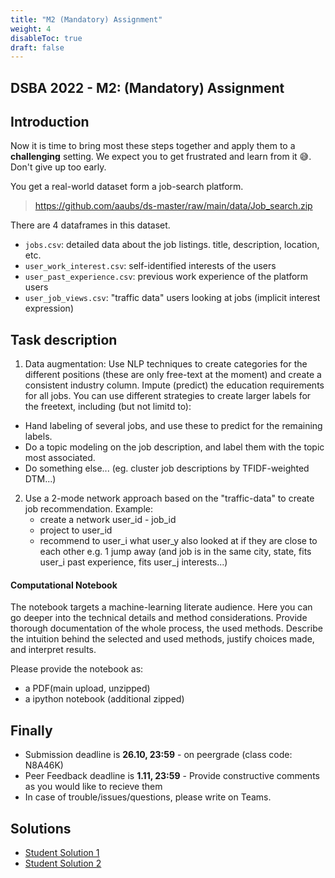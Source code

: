 ```yaml
---
title: "M2 (Mandatory) Assignment"
weight: 4
disableToc: true
draft: false
---
```


## DSBA 2022 - M2: (Mandatory) Assignment

## Introduction

Now it is time to bring most these steps together and apply them to a **challenging** setting. We expect you to get frustrated and learn from it 😅. Don't give up too early.

You get a real-world dataset form a job-search platform. 
> https://github.com/aaubs/ds-master/raw/main/data/Job_search.zip

There are 4 dataframes in this dataset.
- `jobs.csv`: detailed data about the job listings. title, description, location, etc.
- `user_work_interest.csv`: self-identified interests of the users
- `user_past_experience.csv`: previous work experience of the platform users
- `user_job_views.csv`: "traffic data" users looking at jobs (implicit interest expression)

## Task description

1. Data augmentation: Use NLP techniques to create categories for the different positions (these are only free-text at the moment) and create a consistent industry column. Impute (predict) the education requirements for all jobs. You can use different strategies to create larger labels for the freetext, including (but not limitd to):
- Hand labeling of several jobs, and use these to predict for the remaining labels.
- Do a topic modeling on the job description, and label them with the topic most associated.
- Do something else... (eg. cluster job descriptions by TFIDF-weighted DTM...)

2. Use a 2-mode network approach based on the "traffic-data" to create job recommendation. Example:
    - create a network user_id - job_id
    - project to user_id
    - recommend to user_i what user_y also looked at if they are close to each other e.g. 1 jump away (and job is in the same city, state, fits user_i past experience, fits user_j interests...)
    
#### Computational Notebook

The notebook targets a machine-learning literate audience. Here you can go deeper into the technical details and method considerations. Provide thorough documentation of the whole process, the used methods. Describe the intuition behind the selected and used methods, justify choices made, and interpret results.

Please provide the notebook as: 
  * a PDF(main upload, unzipped)
  * a ipython notebook (additional zipped)

## Finally

-  Submission deadline is **26.10, 23:59** - on peergrade (class code: N8A46K)
-  Peer Feedback deadline is **1.11, 23:59** - Provide constructive comments as you would like to recieve them
-  In case of trouble/issues/questions, please write on Teams.

## Solutions

- [Student Solution 1](https://colab.research.google.com/github/SDS-AAU/DSBA-2022/blob/master/static/notebooks/M2_assignment_example1.ipynb)
- [Student Solution 2](https://colab.research.google.com/github/SDS-AAU/DSBA-2022/blob/master/static/notebooks/M2_assignment_example2.ipynb)

<!-- 
### Data & Problem identification (for option 1.)

**NOTE: Follow this if you choose option 1 and ant to work with own data. Otherwise, follow the tasks of M2 exercise 1 and 2**

In this exercise, you are asked to choose and obtain a dataset you consider interesting and appropriate for the tasks required. You are welcome to use existing datasets for [language](https://github.com/niderhoff/nlp-datasets) and [networks](https://snap.stanford.edu/data/) but at this stage you could also consider getting your own data (e.g. Twitter API, Instagram, news repositories etc.)

The data should be large enough and of proper granularity to be interesting for NLP and network analysis techniques. If you are in doubt, please reach out.

What we expect you to do:

* Identify an interesting problem that can be tackled using data science techniques applied to natural language and networks.
* Select and obtain relevant data to do so.
* Clean and manipulate the data to make it useful.
* Carry out an exploratory data analysis to provide intuition into the content of the data, and interesting relationships to be found in it.
* Use unsupervised ML techniques to discover relationships within the data such as interesting topics or latent network structures.
* Use supervised ML techniques to create models that predict an outcome of interest.
* Document your workflow in a reconstructable manner.
* Report your findings in an accessible manner.

### Analysis pipeline 

The analysis to be carried out by you has to contain elements of **data manipulation**, **exploration**, **unsupervised** and **supervised ML** as applied to **relational** and **language data**.

In the best case, you combine network data with language elements. Twitter is a good (and easy) example, as you can, for instance, combine mention-networks with sentiments expressed in the tweets. The article below is a creative example of that (with a rather small NLP part).

[Liu, Z., & Weber, I. (2014, November)](https://link.springer.com/chapter/10.1007/978-3-319-13734-6_25). Is Twitter a public sphere for online conflicts? A cross-ideological and cross-hierarchical look. In International Conference on Social Informatics (pp. 336-347). Springer, Cham.

* Definition of a problem statement and a short outline of the implementation 
* Description of data acquisition / how it was collected (by you or the publisher of the data) 
* Data preparation (general)
    * Data cleaning (if needed)
    * Recoding (label encoding, dummy creation etc.)
    * Merging and wrangling (if needed)
* Missing data imputation (if applicable and deemed relevant) 
* Network Data - preparation
    * Extraction and formatting
    * Creation of functional graphs with relevant attributes
* NLP - preparation
    * Extraction & Cleaning 
    * Tokenization
    * Filtering & Lemmatization / Stemming (if needed)
* Network analysis 
    * Calculation of relevant indicators on different levels / EDA
    * Projection (in the case of bipartite graphs)
    * Identification of community structures
* NLP
    * EDA / simple frequency-based analysis
    * Simple vectorization (BoW, Tf-idf)
    * Topic modelling / Clustering (LDA / LSA)
    * Embedding-model based vectorization (Word2Vec, Fasttext, GloVe)
* Supervised / Unsupervised ML
    * Try to link your results from network analysis or NLP with a more traditional ML problem.

**Many of the steps are optional.** So choose which methods you deem helpful and relevant to explore your chosen problem.

**Note:** Quality > Quantity. Consider which analysis, summarization, and visualization adds value. Excessive and unselective outputs (e.g. running 20 different models without providing a reason for, providing all possibilities of different plots without discussing and evaluating the insights gained from it) will not be considered helpful but rather distracting.

### Some inspirational examples (non-binding, and non-exhaustive):

1. You obtain a dataset with tweets on a current debate (e.g. #MeeToo) and try to map the discourse. 
    * You perform “naive” NLP, counting handles, hashtags, basic plotting etc. to get some overview. 
    * You perform “out-of-the-box” sentiment analysis and plot tweets on a map, colouring by sentiment.
    * You perform topic modelling and identify the sub-discussions. 
    * Isolating handles/retweets, you identify some interaction patterns, use network indicator to identify thought leaders or conflicting communities as well as people that try to negotiate between positions.
2. You obtain a bibliographic dataset on a field of study (or from an entity such as a university) of interest, e.g., from scopus. 
    * You perform a network analysis on different levels of aggregations, identifying key publications, scientists etc.
    * You run a topic model to identify relevant discourses.
    * You might then answer questions such as: Did the discourses change over time? In case so, who or what drives these changes?

### Documentation and Deliverables

You are asked to hand in a **well commented functional computational notebook**

#### Computational Notebook

The notebook targets a machine-learning literate audience. Here you can go deeper into the technical details and method considerations. Provide thorough documentation of the whole process, the used methods. Describe the intuition behind the selected and used methods, justify choices made, and interpret results.

Please provide the notebook as a PDF.


## Finally

-  Submission deadline is **20.10, 23:59** - on peergrade (class code: N8A46K)
-  Peer Feedback deadline is **25.10, 23:59** - Provide constructive comments as you would like to recieve them
-  In case of trouble/issues/questions, please write on Teams.

